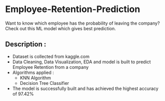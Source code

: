 # Employee-Retention-Prediction
Want to know which employee has the probability of leaving the company? Check out this ML model which gives best prediction.


## Description : 
- Dataset is collected from kaggle.com
- Data Cleaning, Data Visualization, EDA and model is built to predict Employee Retention from a company
- Algorithms applied :
  * KNN Algorithm
  * Decision Tree Classifier
- The model is successfully built and has achieved the highest accuracy of 97.42%
